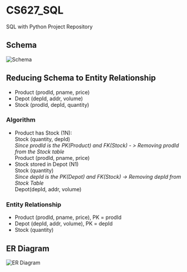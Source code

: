 # CS627_SQL
SQL with Python Project Repository

## Schema
![Schema](https://github.com/ViswanathanAR96/CS627_SQL/blob/maseter_v2/Drawing1.jpg)

## Reducing Schema to Entity Relationship
- Product (prodId, pname, price)
- Depot (depId, addr, volume)
- Stock (prodId, depId, quantity)

### Algorithm
- 	Product has Stock (1N):\
    Stock (quantity, depId)\
    *Since prodId is the PK(Product) and FK(Stock) - > Removing prodId from the Stock table*\
    Product (prodId, pname, price)
- 	Stock stored in Depot (N1)\
    Stock (quantity)\
    *Since depId is the PK(Depot) and FK(Stock) -> Removing depId from Stock Table*\
    Depot(depId, addr, volume)

### Entity Relationship
- Product (prodId, pname, price), PK = prodId
- Depot (depId, addr, volume), PK = depId
- Stock (quantity)

## ER Diagram
![ER Diagram](https://github.com/ViswanathanAR96/CS627_SQL/blob/maseter_v2/ERDiagram.jpg)
